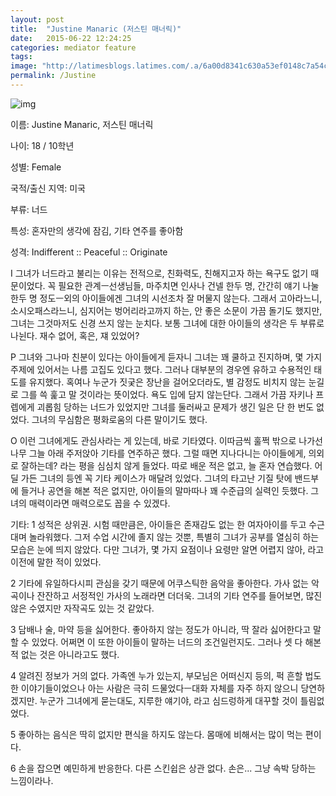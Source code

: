 ```yaml
---
layout: post
title:  "Justine Manaric (저스틴 매너릭)"
date:   2015-06-22 12:24:25
categories: mediator feature
tags: 
image: "http://latimesblogs.latimes.com/.a/6a00d8341c630a53ef0148c7a54c45970c-pi"
permalink: /Justine
---
```


![img](https://pbs.twimg.com/media/CJDZH8BUEAAK7wp.jpg)

이름: Justine Manaric, 저스틴 매너릭

나이: 18 / 10학년

성별: Female

국적/출신 지역: 미국

부류: 너드

특성: 혼자만의 생각에 잠김, 기타 연주를 좋아함

성격: Indifferent :: Peaceful :: Originate

I
그녀가 너드라고 불리는 이유는 전적으로, 친화력도, 친해지고자 하는 욕구도 없기 때문이었다. 꼭 필요한 관계ㅡ선생님들, 마주치면 인사나 건넬 한두 명, 간간히 얘기 나눌 한두 명 정도ㅡ외의 아이들에겐 그녀의 시선조차 잘 머물지 않는다. 그래서 고아라느니, 소시오패스라느니, 심지어는 벙어리라고까지 하는, 안 좋은 소문이 가끔 돌기도 했지만, 그녀는 그것마저도 신경 쓰지 않는 눈치다. 보통 그녀에 대한 아이들의 생각은 두 부류로 나뉜다. 재수 없어, 혹은, 쟤 있었어?

P
그녀와 그나마 친분이 있다는 아이들에게 듣자니 그녀는 꽤 쿨하고 진지하며, 몇 가지 주제에 있어서는 나름 고집도 있다고 했다. 그러나 대부분의 경우엔 유하고 수용적인 태도를 유지했다. 혹여나 누군가 짓궂은 장난을 걸어오더라도, 별 감정도 비치지 않는 눈길로 그를 쓱 훑고 말 것이라는 뜻이었다. 욕도 입에 담지 않는단다. 그래서 가끔 자키나 프렙에게 괴롭힘 당하는 너드가 있었지만 그녀를 둘러싸고 문제가 생긴 일은 단 한 번도 없었다. 그녀의 무심함은 평화로움의 다른 말이기도 했다.

O
이런 그녀에게도 관심사라는 게 있는데, 바로 기타였다. 이따금씩 훌쩍 밖으로 나가선 나무 그늘 아래 주저앉아 기타를 연주하곤 했다. 그럴 때면 지나다니는 아이들에게, 의외로 잘하는데? 라는 평을 심심치 않게 들었다. 따로 배운 적은 없고, 늘 혼자 연습했다. 어딜 가든 그녀의 등엔 꼭 기타 케이스가 매달려 있었다. 그녀의 타고난 기질 탓에 밴드부에 들거나 공연을 해본 적은 없지만, 아이들의 말마따나 꽤 수준급의 실력인 듯했다. 그녀의 매력이라면 매력으로도 꼽을 수 있겠다.


기타:
1 성적은 상위권. 시험 때만큼은, 아이들은 존재감도 없는 한 여자아이를 두고 수근대며 놀라워했다. 그저 수업 시간에 졸지 않는 것뿐, 특별히 그녀가 공부를 열심히 하는 모습은 눈에 띄지 않았다. 다만 그녀가, 몇 가지 요점이나 요령만 알면 어렵지 않아, 라고 이전에 말한 적이 있었다.

2 기타에 유일하다시피 관심을 갖기 때문에 어쿠스틱한 음악을 좋아한다. 가사 없는 악곡이나 잔잔하고 서정적인 가사의 노래라면 더더욱. 그녀의 기타 연주를 들어보면, 많진 않은 수였지만 자작곡도 있는 것 같았다.

3 담배나 술, 마약 등을 싫어한다. 좋아하지 않는 정도가 아니라, 딱 잘라 싫어한다고 말할 수 있었다. 어쩌면 이 또한 아이들이 말하는 너드의 조건일런지도. 그러나 셋 다 해본 적 없는 것은 아니라고도 했다.

4 알려진 정보가 거의 없다. 가족엔 누가 있는지, 부모님은 어떠신지 등의, 퍽 흔할 법도 한 이야기들이었으나 아는 사람은 극히 드물었다ㅡ대화 자체를 자주 하지 않으니 당연하겠지만. 누군가 그녀에게 묻는대도, 지루한 얘기야, 라고 심드렁하게 대꾸할 것이 틀림없었다.

5 좋아하는 음식은 딱히 없지만 편식을 하지도 않는다. 몸매에 비해서는 많이 먹는 편이다.

6 손을 잡으면 예민하게 반응한다. 다른 스킨쉽은 상관 없다. 손은... 그냥 속박 당하는 느낌이라나.

